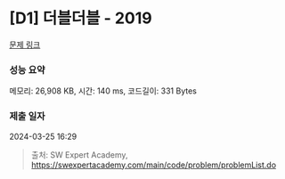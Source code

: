 # [D1] 더블더블 - 2019 

[문제 링크](https://swexpertacademy.com/main/code/problem/problemDetail.do?contestProbId=AV5QDEX6AqwDFAUq) 

### 성능 요약

메모리: 26,908 KB, 시간: 140 ms, 코드길이: 331 Bytes

### 제출 일자

2024-03-25 16:29



> 출처: SW Expert Academy, https://swexpertacademy.com/main/code/problem/problemList.do